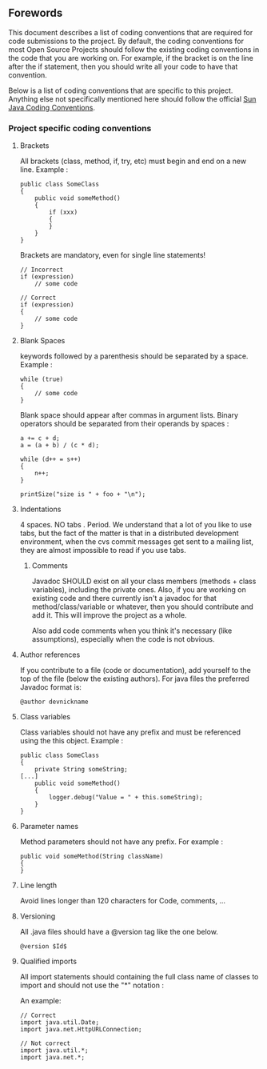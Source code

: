 Forewords
---------

This document describes a list of coding conventions that are required
for code submissions to the project. By default, the coding conventions
for most Open Source Projects should follow the existing coding
conventions in the code that you are working on. For example, if the
bracket is on the line after the if statement, then you should write all
your code to have that convention.

Below is a list of coding conventions that are specific to this project.
Anything else not specifically mentioned here should follow the official
[Sun Java Coding
Conventions](http://java.sun.com/docs/codeconv/html/CodeConvTOC.doc.html).

### Project specific coding conventions

1.  Brackets

    All brackets (class, method, if, try, etc) must begin and end on a
    new line. Example :

        public class SomeClass
        {
            public void someMethod()
            {
                if (xxx)
                {
                }
            }
        }

    Brackets are mandatory, even for single line statements!

        // Incorrect
        if (expression)
            // some code

        // Correct
        if (expression)
        {
            // some code
        }

2.  Blank Spaces

    keywords followed by a parenthesis should be separated by a space.
    Example :

        while (true)
        {
            // some code
        }

    Blank space should appear after commas in argument lists. Binary
    operators should be separated from their operands by spaces :

        a += c + d;
        a = (a + b) / (c * d);

        while (d++ = s++)
        {
            n++;
        }

        printSize("size is " + foo + "\n");

3.  Indentations

    4 spaces. NO tabs . Period. We understand that a lot of you like to
    use tabs, but the fact of the matter is that in a distributed
    development environment, when the cvs commit messages get sent to a
    mailing list, they are almost impossible to read if you use tabs.

    1.  Comments

        Javadoc SHOULD exist on all your class members (methods + class
        variables), including the private ones. Also, if you are working
        on existing code and there currently isn't a javadoc for that
        method/class/variable or whatever, then you should contribute
        and add it. This will improve the project as a whole.

        Also add code comments when you think it's necessary (like
        assumptions), especially when the code is not obvious.

4.  Author references

    If you contribute to a file (code or documentation), add yourself to
    the top of the file (below the existing authors). For java files the
    preferred Javadoc format is:

        @author devnickname

5.  Class variables

    Class variables should not have any prefix and must be referenced
    using the this object. Example :

        public class SomeClass
        {
            private String someString;
        [...]
            public void someMethod()
            {
                logger.debug("Value = " + this.someString);
            }
        }

6.  Parameter names

    Method parameters should not have any prefix. For example :

        public void someMethod(String className)
        {
        }

7.  Line length

    Avoid lines longer than 120 characters for Code, comments, ...

8.  Versioning

    All .java files should have a @version tag like the one below.

        @version $Id$

9.  Qualified imports

    All import statements should containing the full class name of
    classes to import and should not use the "\*" notation :

    An example:

        // Correct
        import java.util.Date;
        import java.net.HttpURLConnection;

        // Not correct
        import java.util.*;
        import java.net.*;


